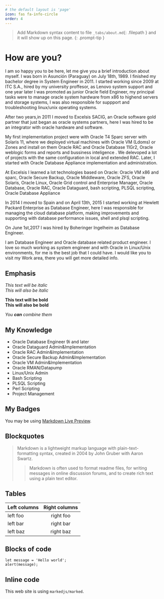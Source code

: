 ```yaml
---
# the default layout is 'page'
icon: fas fa-info-circle
order: 4
---
```


> Add Markdown syntax content to file `_tabs/about.md`{: .filepath } and it will show up on this page.
{: .prompt-tip }
# How are you?

I am so happy you to be here, let me give you a brief introduction about myself. I was born in Asunción (Paraguay) on July 18th, 1989. I finished my bachelor degree in System Engineer in 2011.
I started working since 2009 at ITC S.A., hired by my university proffesor, as Lenovo system support and one year later I was promoted as junior Oracle field Engineer, my principal tasks were to manage oracle system hardware from x86 to highend servers and storage systems, I was also responsible for suppport and troubleshooting linux/unix operating systems.

After two years,in 2011 I moved to Excelsis SACIG, an Oracle software gold partner that just began as oracle systems partners, here I was hired to be an integrator with oracle hardware and software.

My first implementation project were with Oracle T4 Sparc server with Solaris 11, where we deployed virtual machines with Oracle VM (Ldoms) or Zones and install on them Oracle RAC and Oracle Database 11Gr2, Oracle weblogic forms and reports and bussiness inteligence . We delevoped a lot of projects with the same configuration in local and extended RAC. Later, I started with Oracle Database Appliance implementation and administration.

At Excelsis I learned a lot technologies based on Oracle: Oracle VM x86 and sparc, Oracle Secure Backup, Oracle Middleware, Oracle ZFS, Oracle Solaris, Oracle Linux, Oracle Grid control and Enterprise Manager, Oracle Database, Oracle RAC, Oracle Dataguard, bash scripting, PLSQL scripting, Oracle Database Appliance

In 2014 I moved to Spain and on April 13th, 2015 I started working at Hewlett Packard Enterprise as Database Engineer, here I was responsible for managing the cloud database platform, making improvements and supporting with database performance issues, shell and plsql scripting.

On June 1st,2017 I was hired by Boheringer Ingelheim as Database Engineer.

I am Database Engineer and Oracle database related product engineer. I love so much working as system engineer and with Oracle in Linux/Unix environments, for me is the best job that I could have. I would like you to visit my Work area, there you will get more detailed info.

## Emphasis

*This text will be italic*  
_This will also be italic_

**This text will be bold**  
__This will also be bold__

_You **can** combine them_

## My Knowledge
* Oracle Database Engineer 9i and later
* Oracle Dataguard Admin&Implementation
* Oracle RAC Admin&Implementation
* Oracle Secure Backup Admin&Implementation
* Oracle VM Admin&Implementation
* Oracle RMAN/Datapump
* Linux/Unix Admin
* Bash Scripting
* PLSQL Scripting
* Perl Scripting
* Project Management

## My Badges

You may be using [Markdown Live Preview](https://markdownlivepreview.com/).

## Blockquotes

> Markdown is a lightweight markup language with plain-text-formatting syntax, created in 2004 by John Gruber with Aaron Swartz.
>
>> Markdown is often used to format readme files, for writing messages in online discussion forums, and to create rich text using a plain text editor.

## Tables

| Left columns  | Right columns |
| ------------- |:-------------:|
| left foo      | right foo     |
| left bar      | right bar     |
| left baz      | right baz     |

## Blocks of code

```
let message = 'Hello world';
alert(message);
```

## Inline code

This web site is using `markedjs/marked`.
